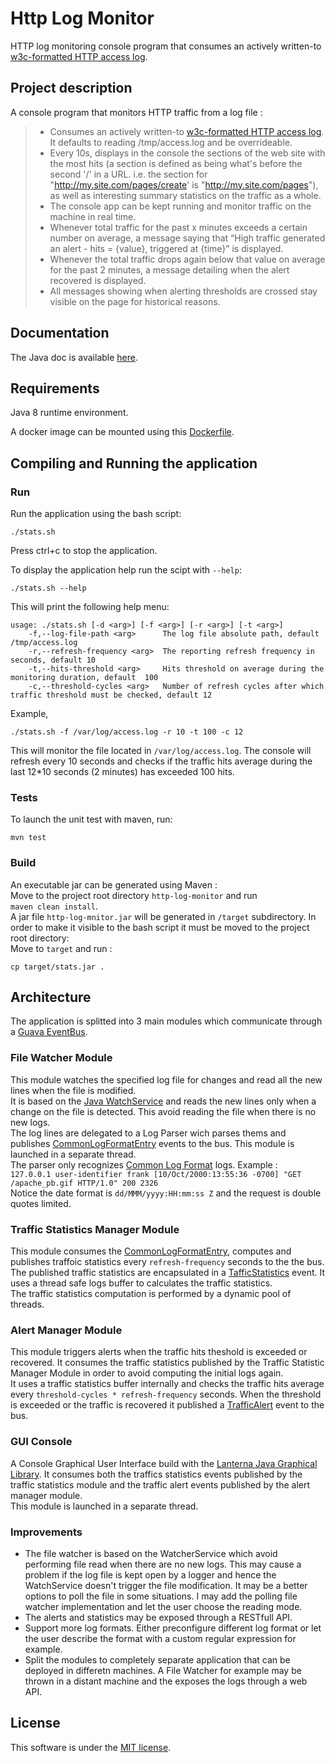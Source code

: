 # Http Log Monitor  

HTTP log monitoring console program that consumes   an actively written-to [w3c-formatted HTTP access log].

## Project description  

A console program that monitors HTTP traffic from a log file :  

>- Consumes an actively written-to [w3c-formatted HTTP access log]. It defaults to reading /tmp/access.log and be overrideable.
>- Every 10s, displays in the console the sections of the web site with the most hits (a section is defined as being what's before the second '/' in a URL. i.e. the section for "http://my.site.com/pages/create' is "http://my.site.com/pages"), as well as interesting summary statistics on the traffic as a whole. 
>- The console app can be kept running and monitor traffic on the machine in real time.
>- Whenever total traffic for the past x minutes exceeds a certain number on average, a message saying that “High traffic generated an alert - hits = {value}, triggered at {time}” is displayed.
>- Whenever the total traffic drops again below that value on average for the past 2 minutes, a message detailing when the alert recovered is displayed.
>- All messages showing when alerting thresholds are crossed stay visible on the page for historical reasons.

## Documentation

The Java doc is available [here].  

## Requirements

Java 8 runtime environment.

A docker image can be mounted using this [Dockerfile](Dockerfile).

## Compiling and Running the application

### Run

Run the application using the bash script:

```
./stats.sh
```

Press ctrl+c to stop the application. 

To display the application help run the scipt with ``` --help ```:
```
./stats.sh --help
```
This will print the following help menu:
```
usage: ./stats.sh [-d <arg>] [-f <arg>] [-r <arg>] [-t <arg>]  
    -f,--log-file-path <arg>      The log file absolute path, default /tmp/access.log
    -r,--refresh-frequency <arg>  The reporting refresh frequency in seconds, default 10 
    -t,--hits-threshold <arg>     Hits threshold on average during the monitoring duration, default  100
    -c,--threshold-cycles <arg>   Number of refresh cycles after which traffic threshold must be checked, default 12
```

Example,

```
./stats.sh -f /var/log/access.log -r 10 -t 100 -c 12
```

This will monitor the file located in ```/var/log/access.log```. The console will refresh every 10 seconds and checks if the traffic hits average during the last 12*10 seconds (2 minutes) has exceeded 100 hits.  

### Tests

To launch the unit test with maven, run:  

```
mvn test
```

### Build  

An executable jar can be generated using Maven :  
Move to the project root directory ```http-log-monitor``` and run  
```maven clean install```.  
A jar file ```http-log-mnitor.jar``` will be generated in ```/target``` subdirectory.  In order to make it visible to the bash script it must be moved to the project root directory:  
Move to ```target``` and run :  
```
cp target/stats.jar .
```

## Architecture
The application is splitted into 3 main modules which communicate through a [Guava EventBus].

### File Watcher Module
This module watches the specified log file for changes and read all the new lines when the file is modified.  
It is based on the [Java WatchService] and reads the new lines only when a change on the file is detected. This avoid reading the file when there is no new logs.  
The log lines are delegated to a Log Parser wich parses thems and publishes [CommonLogFormatEntry] events to the bus.
This module is launched in a separate thread.  
The parser only recognizes [Common Log Format] logs. Example :  
```127.0.0.1 user-identifier frank [10/Oct/2000:13:55:36 -0700] "GET /apache_pb.gif HTTP/1.0" 200 2326```  
Notice the date format is ```dd/MMM/yyyy:HH:mm:ss Z``` and the request is double quotes limited.

### Traffic Statistics Manager Module
This module consumes the [CommonLogFormatEntry], computes and publishes traffoic statistics every ```refresh-frequency``` seconds to the the bus.  The published traffic statistics are encapsulated in a [TafficStatistics] event.
It uses a thread safe logs buffer to calculates the traffic statistics.  
The traffic statistics computation is performed by a dynamic pool of threads.  

### Alert Manager Module  
This module triggers alerts when the traffic hits theshold is exceeded or recovered. It consumes the traffic statistics published by the Traffic Statistic Manager Module in order to avoid computing the initial logs again.  
It uses a traffic statistics buffer internally and checks the traffic hits average every ```threshold-cycles * refresh-frequency``` seconds.  When the threshold is exceeded or the traffic is recovered it published a [TrafficAlert] event to the bus.

### GUI Console
A Console Graphical User Interface build with the [Lanterna Java Graphical Library].
It consumes both the traffics statistics events published by the traffic statistics module and the traffic alert events published by the alert manager module.  
This module is launched in a separate thread.  

### Improvements

* The file watcher is based on the WatcherService which avoid performing file read when there are no new logs. This may cause a problem if the log file is kept open by a logger and hence the WatchService doesn't trigger the file modification. It may be a better options to poll the file in some situations. I may add the polling file watcher implementation and let the user choose the reading mode.
* The alerts and statistics may be exposed through a RESTfull API.
* Support more log formats. Either preconfigure different log format or let the user describe the format with a custom regular expression for example.
* Split the modules to completely separate application that can be deployed in differetn machines. A File Watcher for example may be thrown in a distant machine and the exposes the logs through a web API.


## License

This software is under the [MIT license].


[here]: <https://mehdi-aouadi.github.io/http-log-monitor/>  
[w3c-formatted HTTP access log]: <https://www.w3.org/Daemon/User/Config/Logging.html>  
[MIT license]: <https://opensource.org/licenses/MIT>  
[Guava EventBus]: <https://github.com/google/guava/wiki/EventBusExplained>
[Java WatchService]: <https://docs.oracle.com/javase/7/docs/api/java/nio/file/WatchService.html>
[CommonLogFormatEntry]: <https://mehdi-aouadi.github.io/http-log-monitor/org/datadog/log/CommonLogFormatEntry.html>
[TafficStatistics]: <https://mehdi-aouadi.github.io/http-log-monitor/org/datadog/statitics/TrafficStatistic.html>
[Lanterna Java Graphical Library]: <https://github.com/mabe02/lanterna>
[TrafficAlert]: <https://mehdi-aouadi.github.io/http-log-monitor/org/datadog/alerts/TrafficAlert.html>
[Common Log Format]: <https://en.wikipedia.org/wiki/Common_Log_Format>